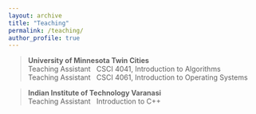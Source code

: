 ```yaml
---
layout: archive
title: "Teaching"
permalink: /teaching/
author_profile: true
---
```

> **University of Minnesota Twin Cities**   <br/>
> Teaching Assistant &nbsp; CSCI 4041, Introduction to Algorithms &nbsp;  <br/>
> Teaching Assistant &nbsp; CSCI 4061, Introduction to Operating Systems <br/>

> **Indian Institute of Technology Varanasi** <br/>
> Teaching Assistant &nbsp; Introduction to C++ <br/>
